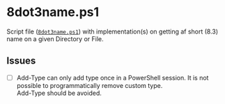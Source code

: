 # 8dot3name.ps1

Script file ([`8dot3name.ps1`](./8dot3name.ps1)) with implementation(s) on getting af short (8.3) name on a given Directory or File.

## Issues

- [ ] Add-Type can only add type once in a PowerShell session. It is not possible to programmatically remove custom type.  
Add-Type should be avoided.
